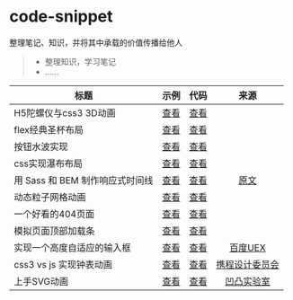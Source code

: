 # code-snippet

整理笔记、知识，并将其中承载的价值传播给他人

> * 整理知识，学习笔记
> * ......

| 标题        | 示例   |  代码  | 来源 |
| --------   | -----:  | :----:  | :----:  |
| H5陀螺仪与css3 3D动画 | [查看](https://arguiwu.github.io/code-snippet/rolling-dice.html)     | [查看](./docs/rolling-dice.html)   | |
| flex经典圣杯布局 | [查看](https://arguiwu.github.io/code-snippet/holygrail.html)     | [查看](./docs/holygrail.html)   | |
| 按钮水波实现 | [查看](https://arguiwu.github.io/code-snippet/waves-btn.html)     | [查看](./docs/waves-btn.html)   | |
| css实现瀑布布局 | [查看](https://arguiwu.github.io/code-snippet/m-layout.html)     | [查看](./docs/m-layout.html)   | |
| 用 Sass 和 BEM 制作响应式时间线 | [查看](https://arguiwu.github.io/code-snippet/timeline)     | [查看](./docs/timeline)   | [原文](https://assortment.io/posts/building-responsive-timelines-in-css-sass-bem) |
| 动态粒子网格动画        | [查看](https://arguiwu.github.io/code-snippet/DPMA.html)     | [查看](./docs/DPMA.html)   |  |
| 一个好看的404页面        | [查看](https://arguiwu.github.io/code-snippet/my-404.html)     | [查看](./docs/my-404.html)   |  |
| 模拟页面顶部加载条        | [查看](https://arguiwu.github.io/code-snippet/progress-bar.html)     | [查看](./docs/progress-bar.html)   |  |
| 实现一个高度自适应的输入框        | [查看](https://arguiwu.github.io/code-snippet/autosize.html)     | [查看](./docs/autosize.html)   | [百度UEX](http://eux.baidu.com/blog/2017/08/%E5%AE%9E%E7%8E%B0%E4%B8%80%E4%B8%AA%E9%AB%98%E5%BA%A6%E8%87%AA%E9%80%82%E5%BA%94%E7%9A%84%E8%BE%93%E5%85%A5%E6%A1%86) |
| css3 vs js 实现钟表动画        | [查看](https://arguiwu.github.io/code-snippet/clock.html)     | [查看](./docs/clock.html)   | [携程设计委员会](http://ued.ctrip.com/blog/5459.html) |
| 上手SVG动画        | [查看](https://arguiwu.github.io/code-snippet/svg-demo.html)     | [查看](./docs/svg-demo.html)   | [凹凸实验室](https://aotu.io/notes/2017/05/04/example-for-svg-animation/) |